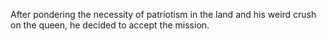 After pondering the necessity of patriotism in the land and his weird crush on the queen,
he decided to accept the mission.